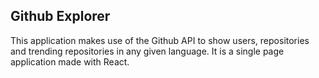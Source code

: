 ## Github Explorer
This application makes use of the Github API to show users, repositories and trending repositories
in any given language.
It is a single page application made with React.